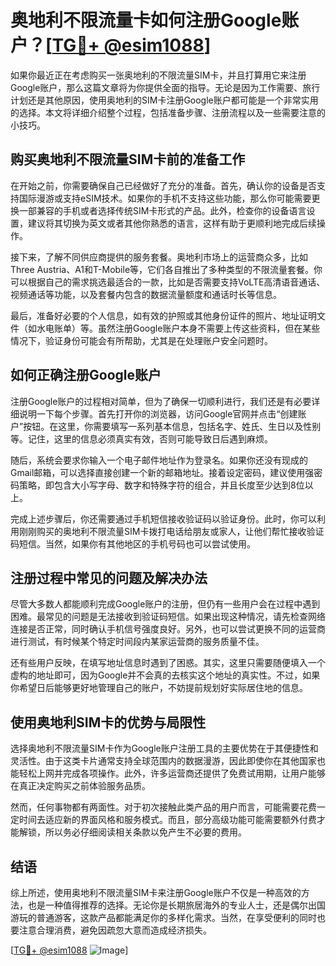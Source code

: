 # 奥地利不限流量卡如何注册Google账户？[[TG💪+ @esim1088](https://t.me/s/esim1088)]

如果你最近正在考虑购买一张奥地利的不限流量SIM卡，并且打算用它来注册Google账户，那么这篇文章将为你提供全面的指导。无论是因为工作需要、旅行计划还是其他原因，使用奥地利的SIM卡注册Google账户都可能是一个非常实用的选择。本文将详细介绍整个过程，包括准备步骤、注册流程以及一些需要注意的小技巧。

## 购买奥地利不限流量SIM卡前的准备工作

在开始之前，你需要确保自己已经做好了充分的准备。首先，确认你的设备是否支持国际漫游或支持eSIM技术。如果你的手机不支持这些功能，那么你可能需要更换一部兼容的手机或者选择传统SIM卡形式的产品。此外，检查你的设备语言设置，建议将其切换为英文或者其他你熟悉的语言，这样有助于更顺利地完成后续操作。

接下来，了解不同供应商提供的服务套餐。奥地利市场上的运营商众多，比如Three Austria、A1和T-Mobile等，它们各自推出了多种类型的不限流量套餐。你可以根据自己的需求挑选最适合的一款，比如是否需要支持VoLTE高清语音通话、视频通话等功能，以及套餐内包含的数据流量额度和通话时长等信息。

最后，准备好必要的个人信息，如有效的护照或其他身份证件的照片、地址证明文件（如水电账单）等。虽然注册Google账户本身不需要上传这些资料，但在某些情况下，验证身份可能会有所帮助，尤其是在处理账户安全问题时。

## 如何正确注册Google账户

注册Google账户的过程相对简单，但为了确保一切顺利进行，我们还是有必要详细说明一下每个步骤。首先打开你的浏览器，访问Google官网并点击“创建账户”按钮。在这里，你需要填写一系列基本信息，包括名字、姓氏、生日以及性别等。记住，这里的信息必须真实有效，否则可能导致日后遇到麻烦。

随后，系统会要求你输入一个电子邮件地址作为登录名。如果你还没有现成的Gmail邮箱，可以选择直接创建一个新的邮箱地址。接着设定密码，建议使用强密码策略，即包含大小写字母、数字和特殊字符的组合，并且长度至少达到8位以上。

完成上述步骤后，你还需要通过手机短信接收验证码以验证身份。此时，你可以利用刚刚购买的奥地利不限流量SIM卡拨打电话给朋友或家人，让他们帮忙接收验证码短信。当然，如果你有其他地区的手机号码也可以尝试使用。

## 注册过程中常见的问题及解决办法

尽管大多数人都能顺利完成Google账户的注册，但仍有一些用户会在过程中遇到困难。最常见的问题是无法接收到验证码短信。如果出现这种情况，请先检查网络连接是否正常，同时确认手机信号强度良好。另外，也可以尝试更换不同的运营商进行测试，有时候某个特定时间段内某家运营商的服务质量不佳。

还有些用户反映，在填写地址信息时遇到了困惑。其实，这里只需要随便填入一个虚构的地址即可，因为Google并不会真的去核实这个地址的真实性。不过，如果你希望日后能够更好地管理自己的账户，不妨提前规划好实际居住地的信息。

## 使用奥地利SIM卡的优势与局限性

选择奥地利不限流量SIM卡作为Google账户注册工具的主要优势在于其便捷性和灵活性。由于这类卡片通常支持全球范围内的数据漫游，因此即使你在其他国家也能轻松上网并完成各项操作。此外，许多运营商还提供了免费试用期，让用户能够在真正决定购买之前体验服务品质。

然而，任何事物都有两面性。对于初次接触此类产品的用户而言，可能需要花费一定时间去适应新的界面风格和服务模式。而且，部分高级功能可能需要额外付费才能解锁，所以务必仔细阅读相关条款以免产生不必要的费用。

## 结语

综上所述，使用奥地利不限流量SIM卡来注册Google账户不仅是一种高效的方法，也是一种值得推荐的选择。无论你是长期旅居海外的专业人士，还是偶尔出国游玩的普通游客，这款产品都能满足你的多样化需求。当然，在享受便利的同时也要注意合理消费，避免因疏忽大意而造成经济损失。

[[TG💪+ @esim1088](https://t.me/s/esim1088) ![Image](https://i.postimg.cc/4NQfJmqS/Snipaste-2025-05-13-00-14-12.png)]